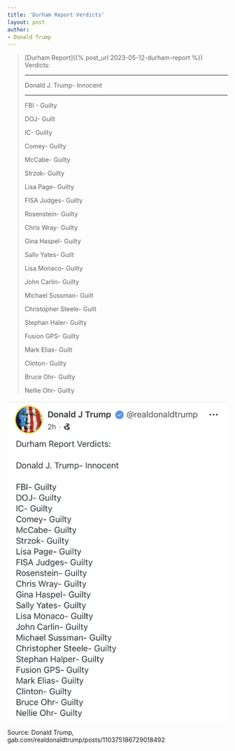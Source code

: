 ```yaml
---
title: 'Durham Report Verdicts'
layout: post
author:
- Donald Trump
---
```


> [Durham Report]({% post_url 2023-05-12-durham-report %}) Verdicts:
>
> ---
>
> Donald J. Trump- Innocent
>
> ---
>
> FBI - Guilty
>
> DOJ- Guilt
>
> IC- Guilty
>
> Comey- Guilty
>
> McCabe- Guilty
>
> Strzok- Guilty
>
> Lisa Page- Guilty
>
> FISA Judges- Guilty
>
> Rosenstein- Guilty
>
> Chris Wray- Guilty
>
> Gina Haspel- Guilty
>
> Sallv Yates- Guilt
>
> Lisa Monaco- Guilty
>
> John Carlin- Guilty
>
> Michael Sussman- Guilt
>
> Christopher Steele- Guilt
>
> Stephan Haler- Guilty
>
> Fusion GPS- Guilty
>
> Mark Elias- Guilt
>
> Clinton- Guilty
>
> Bruce Ohr- Guilty
>
> Nellie Ohr- Guilty

![Durham Report Verdicts according to Donald Trump](/assets/2023-05-15-durham-report-verdicts.png "Durham Report Verdicts according to Donald Trump")

Source: Donald Trump, gab.com/realdonaldtrump/posts/110375186729018492
